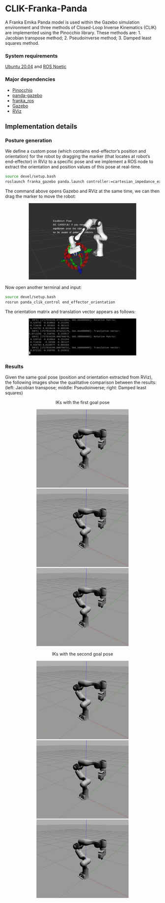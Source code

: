 # CLIK-Franka-Panda
A Franka Emika Panda model is used within the Gazebo simulation environment and three methods of Closed-Loop Inverse Kinematics (CLIK) are implemented using the Pinocchio library.
These methods are: 1. Jacobian transpose method; 2. Pseudoinverse method; 3. Damped least squares method.<br />

### System requirements
[Ubuntu 20.04][1] and [ROS Noetic][2]

[1]: https://releases.ubuntu.com/focal/                "Ubuntu 20.04"
[2]: http://wiki.ros.org/noetic/Installation/Ubuntu    "ROS Noetic"

### Major dependencies

- [Pinocchio](https://github.com/stack-of-tasks/pinocchio)
- [panda-gazebo](https://github.com/rickstaa/panda-gazebo/tree/noetic)
- [franka_ros](https://frankaemika.github.io/docs/index.html)
- [Gazebo](https://gazebosim.org/home)
- [RViz](http://wiki.ros.org/rviz)

## Implementation details

### Posture generation
We define a custom pose (which contains end-effector’s position and orientation) for the
robot by dragging the marker (that locates at robot’s end-effector) in RViz to a specific pose and we implement a ROS node to extract the orientation and position values of this pose at real-time.
```bash
source devel/setup.bash
roslaunch franka_gazebo panda.launch controller:=cartesian_impedance_example_controller     rviz:=true
```
The command above opens Gazebo and RViz at the same time, we can then drag the marker to move the robot:

<p align="center">
  <img src="pictures/rviz pose.png" width="350" title="hover text">
</p>

Now open another terminal and input:
```bash
source devel/setup.bash
rosrun panda_clik_control end_effector_orientation
```
The orientation matrix and translation vector appears as follows:
<p align="center">
  <img src="pictures/rviz pose read.png" width="350" title="hover text">
</p>



### Results

Given the same goal pose (position and orientation extracted from RViz), the following images show the 
qualitative comparison between the results: <br />
(left: Jacobian transpose; middle: Pseudoinverse; right: Damped least squares)

<div align="center">
  <p style="text-align:center;">IKs with the first goal pose</p>

  <img src="gif folder/11.gif" width="300" alt="First GIF" />
  <img src="gif folder/21.gif" width="300" alt="Second GIF" />
  <img src="gif folder/31.gif" width="300" alt="Third GIF" />

  <p style="text-align:center;">IKs with the second goal pose</p>

  <img src="gif folder/12.gif" width="300" alt="First GIF" />
  <img src="gif folder/22.gif" width="300" alt="Second GIF" />
  <img src="gif folder/32.gif" width="300" alt="Third GIF" />

</div>
